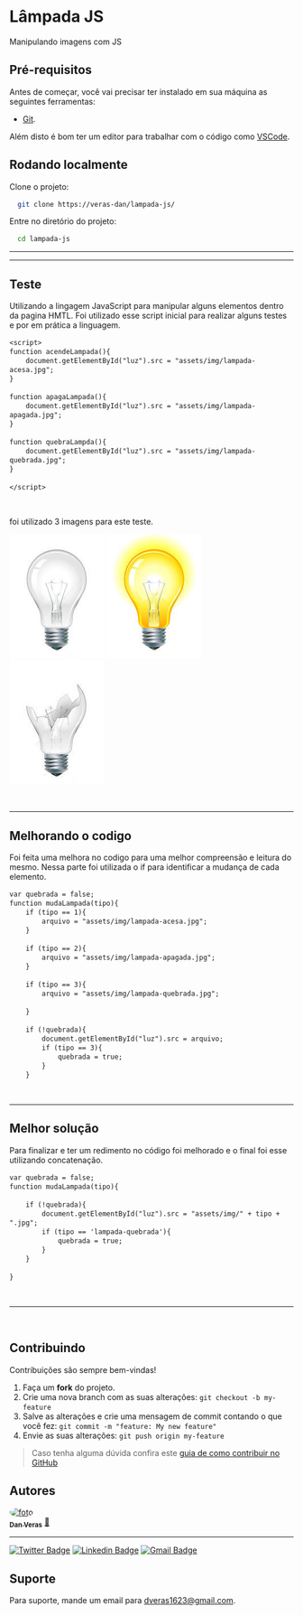 # Lâmpada JS

Manipulando imagens com JS

## Pré-requisitos

Antes de começar, você vai precisar ter instalado em sua máquina as seguintes ferramentas:
 - [Git](https://git-scm.com).

Além disto é bom ter um editor para trabalhar com o código como [VSCode](https://code.visualstudio.com/).

## Rodando localmente

Clone o projeto:

```bash
  git clone https://veras-dan/lampada-js/
```

Entre no diretório do projeto:

```bash
  cd lampada-js
```
---

___

## Teste
Utilizando a lingagem JavaScript para manipular alguns elementos dentro da pagina HMTL. Foi utilizado esse script inicial para realizar alguns testes e por em prática a linguagem.

    <script>
    function acendeLampada(){
        document.getElementById("luz").src = "assets/img/lampada-acesa.jpg";
    }

    function apagaLampada(){
        document.getElementById("luz").src = "assets/img/lampada-apagada.jpg";
    }

    function quebraLampda(){
        document.getElementById("luz").src = "assets/img/lampada-quebrada.jpg";
    }

    </script>

<br>

foi utilizado 3 imagens para este teste.

![lampada-apagada](assets/img/lampada-apagada.jpg)
![lampada-acesa](assets/img/lampada-acesa.jpg)
![lampada-quebrada](assets/img/lampada-quebrada.jpg)

<br>

___

## Melhorando o codigo

Foi feita uma melhora no codigo para uma melhor compreensão e leitura do mesmo. Nessa parte foi utilizada o if para identificar a mudança de cada elemento.

    var quebrada = false;
    function mudaLampada(tipo){
        if (tipo == 1){
            arquivo = "assets/img/lampada-acesa.jpg";
        }

        if (tipo == 2){
            arquivo = "assets/img/lampada-apagada.jpg";
        }

        if (tipo == 3){
            arquivo = "assets/img/lampada-quebrada.jpg";
            
        }
        
        if (!quebrada){
            document.getElementById("luz").src = arquivo;
            if (tipo == 3){
                quebrada = true;
            }
        }

<br>

___

## Melhor solução

Para finalizar e ter um redimento no código foi melhorado e o final foi esse utilizando concatenação.

    var quebrada = false;
    function mudaLampada(tipo){
        
        if (!quebrada){
            document.getElementById("luz").src = "assets/img/" + tipo + ".jpg";
            if (tipo == 'lampada-quebrada'){
                quebrada = true;
            }
        }
        
    }

<br>

___

<br>

## Contribuindo

Contribuições são sempre bem-vindas!

1. Faça um **fork** do projeto.
2. Crie uma nova branch com as suas alterações: `git checkout -b my-feature`
3. Salve as alterações e crie uma mensagem de commit contando o que você fez: `git commit -m "feature: My new feature"`
4. Envie as suas alterações: `git push origin my-feature`
> Caso tenha alguma dúvida confira este [guia de como contribuir no GitHub](./CONTRIBUTING.md)
 
## Autores

<a href="https://github.com/veras-dan">
 <img style="border-radius: 50%;" src="https://media.discordapp.net/attachments/891798888594436199/980284436954357780/perfil_dan.jpg?width=406&height=406" width="100px;" alt="foto"/>
 <br />
 <sub><b>Dan Veras</b></sub></a> <a href="https://github.com/veras-dan" title="">🚀</a>
 <br />

---
  [![Twitter Badge](https://img.shields.io/badge/-@veras_dan-1ca0f1?style=flat-square&labelColor=1ca0f1&logo=twitter&logoColor=white&link=https://twitter.com/veras_dan)](https://twitter.com/veras_dan) [![Linkedin Badge](https://img.shields.io/badge/-Danilo_Veras-blue?style=flat-square&logo=Linkedin&logoColor=white&link=https://www.linkedin.com/in/verasdanilo/)](https://www.linkedin.com/in/verasdanilo/) 
  [![Gmail Badge](https://img.shields.io/badge/-dveras1623@gmail.com-FF3333?style=flat-square&logo=gmail&logoColor=white&link=mailto:dveras1623@gmail.com)](mailto:dveras1623@gmail.com)


## Suporte

Para suporte, mande um email para dveras1623@gmail.com.

